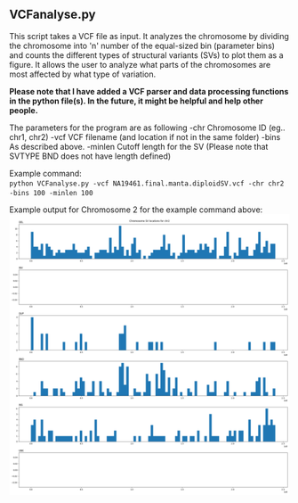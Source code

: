 VCFanalyse.py
-------------
This script takes a VCF file as input. It analyzes the chromosome by dividing the chromosome into 'n' number of the equal-sized bin (parameter bins) and counts the different types of structural variants (SVs) to plot them as a figure. It allows the user to analyze what parts of the chromosomes are most affected by what type of variation.

**Please note that I have added a VCF parser and data processing functions in the python file(s). In the future, it might be helpful and help other people.**

The parameters for the program are as following
-chr Chromosome ID (eg.. chr1, chr2)
-vcf VCF filename (and location if not in the same folder)
-bins As described above.
-minlen Cutoff length for the SV (Please note that SVTYPE BND does not have length defined)

Example command:\
`python VCFanalyse.py -vcf NA19461.final.manta.diploidSV.vcf -chr chr2 -bins 100 -minlen 100`

Example output for Chromosome 2 for the example command above:\
<img src="https://github.com/collaborativebioinformatics/clinical_SVs/blob/main/VCF_parser/output.png">